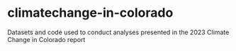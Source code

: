 # climatechange-in-colorado
Datasets and code used to conduct analyses presented in the 2023 Climate Change in Colorado report
